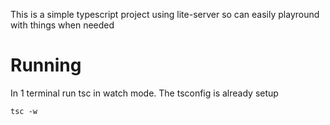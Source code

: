 This is a simple typescript project using lite-server so can easily playround with things when needed


# Running
In 1 terminal run tsc in watch mode.  The tsconfig is already setup

```
tsc -w
```



